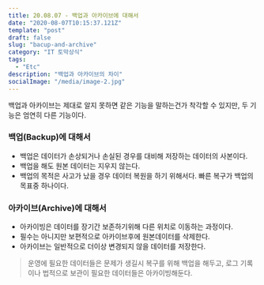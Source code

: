 ```yaml
---
title: 20.08.07 - 백업과 아카이브에 대해서
date: "2020-08-07T10:15:37.121Z"
template: "post"
draft: false
slug: "bacup-and-archive"
category: "IT 토막상식"
tags:
  - "Etc"
description: "백업과 아카이브의 차이"
socialImage: "/media/image-2.jpg"
---
```


백업과 아카이브는 제대로 알지 못하면 같은 기능을 말하는건가 착각할 수 있지만, 두 기능은 엄연히 다른 기능이다.

### 백업(Backup)에 대해서
- 백업은 데이터가 손상되거나 손실된 경우를 대비해 저장하는 데이터의 사본이다. 
- 백업을 해도 원본 데이터는 지우지 않는다.
- 백업의 목적은 사고가 났을 경우 데이터 복원을 하기 위해서다. 빠른 복구가 백업의 목표중 하나이다.

### 아카이브(Archive)에 대해서
- 아카이빙은 데이터를 장기간 보존하기위해 다른 위치로 이동하는 과정이다.
- 필수는 아니지만 보편적으로 아카이브후에 원본데이터를 삭제한다.
- 아카이브는 일반적으로 더이상 변경되지 않을 데이터를 저장한다.

> 운영에 필요한 데이터들은 문제가 생길시 복구를 위해 백업을 해두고, 로그 기록이나 법적으로 보관이 필요한 데이터들은 아카이빙해둔다.
